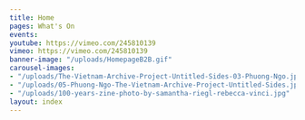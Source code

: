 ```yaml
---
title: Home
pages: What's On
events: 
youtube: https://vimeo.com/245810139
vimeo: https://vimeo.com/245810139
banner-image: "/uploads/HomepageB2B.gif"
carousel-images:
- "/uploads/The-Vietnam-Archive-Project-Untitled-Sides-03-Phuong-Ngo.jpg"
- "/uploads/05-Phuong-Ngo-The-Vietnam-Archive-Project-Untitled-Sides.jpg"
- "/uploads/100-years-zine-photo-by-samantha-riegl-rebecca-vinci.jpg"
layout: index
---
```


